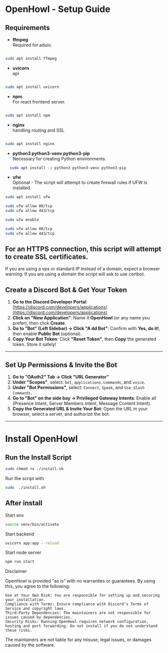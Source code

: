 # OpenHowl - Setup Guide

## Requirements



- **ffmpeg**  
  Required for aduio.

```bash

sudo apt install ffmpeg 
```

- **uvicorn**  
 api

 ```bash

sudo apt install uvicorn 
```

- **npm**  
  For react frontend server.

 ```bash

sudo apt install npm 
```


- **nginx**  
 handling routing and SSL

 ```bash

sudo apt install nginx 
```


- **python3 python3-venv python3-pip**  
  Necessary for creating Python environments. 
  
```bash
  sudo apt install -y python3 python3-venv python3-pip
  ```


- **ufw**  
  Optional - The script will attempt to create firewall rules if UFW is installed.

```bash
sudo apt install ufw

sudo ufw allow 80/tcp
sudo ufw allow 443/tcp

sudo ufw enable

sudo ufw allow 80/tcp
sudo ufw allow 443/tcp

```




  
## For an HTTPS connection, this script will attempt to create SSL certificates. 
If you are using a vps or standard IP instead of a domain, expect a browser warning. If you are using a domain the script will ask to use certbot. 


## Create a Discord Bot & Get Your Token

1. **Go to the Discord Developer Portal**: [https://discord.com/developers/applications](https://discord.com/developers/applications)
2. **Click on "New Application"**: Name it **OpenHowl** (or any name you prefer), then click **Create**.
3. **Go to "Bot" (Left Sidebar) → Click "A  dd Bot"**: Confirm with **Yes, do it!**, then enable **Public Bot** (optional).
4. **Copy Your Bot Token**: Click **"Reset Token"**, then **Copy** the generated token. Store it safely!

---

## Set Up Permissions & Invite the Bot

1. **Go to "OAuth2" Tab → Click "URL Generator"**
2. **Under "Scopes"**, select: `bot`, `applications.commands`, and `voice`.
3. **Under "Bot Permissions"**, select: `Connect`, `Speak`, and `Use Slash Commands`.
4. **Go to "Bot" on the side bay → Privileged Gateway Intents**: Enable all (Presence Intent, Server Members Intent, Message Content Intent).
5. **Copy the Generated URL & Invite Your Bot**: Open the URL in your browser, select a server, and authorize the bot.

---

# Install OpenHowl

## Run the Install Script

```bash
sudo chmod +x ./install.sh
```
Run the script with 

```bash
sudo  ./install.sh
```

## After install


Start env 

```bash
source venv/bin/activate
```

Start backend

```bash
uvicorn app:app --reload

```

Start node server


```bash
npm run start

```



Disclaimer

OpenHowl is provided "as is" with no warranties or guarantees. By using this, you agree to the following:

    Use at Your Own Risk: You are responsible for setting up and securing your installation.
    Compliance with Terms: Ensure compliance with Discord’s Terms of Service and copyright laws.
    Third-Party Dependencies: The maintainers are not responsible for issues caused by dependencies.
    Security Risks: Running OpenHowl requires network configuration, hosting and port forwarding. Do not install if you do not understand these risks.

The maintainers are not liable for any misuse, legal issues, or damages caused by the software.
